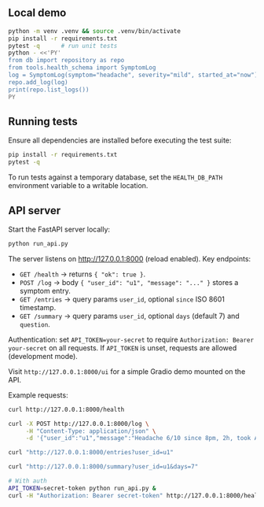 ## Local demo

```bash
python -m venv .venv && source .venv/bin/activate
pip install -r requirements.txt
pytest -q      # run unit tests
python - <<'PY'
from db import repository as repo
from tools.health_schema import SymptomLog
log = SymptomLog(symptom="headache", severity="mild", started_at="now")
repo.add_log(log)
print(repo.list_logs())
PY
```

## Running tests

Ensure all dependencies are installed before executing the test suite:

```bash
pip install -r requirements.txt
pytest -q
```

To run tests against a temporary database, set the ``HEALTH_DB_PATH`` environment
variable to a writable location.

## API server

Start the FastAPI server locally:

```bash
python run_api.py
```

The server listens on http://127.0.0.1:8000 (reload enabled). Key endpoints:

- `GET /health` → returns `{ "ok": true }`.
- `POST /log` → body `{ "user_id": "u1", "message": "..." }` stores a symptom entry.
- `GET /entries` → query params `user_id`, optional `since` ISO 8601 timestamp.
- `GET /summary` → query params `user_id`, optional `days` (default 7) and `question`.

Authentication: set `API_TOKEN=your-secret` to require `Authorization: Bearer your-secret` on all requests. If `API_TOKEN` is unset, requests are allowed (development mode).

Visit `http://127.0.0.1:8000/ui` for a simple Gradio demo mounted on the API.

Example requests:

```bash
curl http://127.0.0.1:8000/health

curl -X POST http://127.0.0.1:8000/log \
     -H "Content-Type: application/json" \
     -d '{"user_id":"u1","message":"Headache 6/10 since 8pm, 2h, took Advil"}'

curl "http://127.0.0.1:8000/entries?user_id=u1"

curl "http://127.0.0.1:8000/summary?user_id=u1&days=7"

# With auth
API_TOKEN=secret-token python run_api.py &
curl -H "Authorization: Bearer secret-token" http://127.0.0.1:8000/health
```
